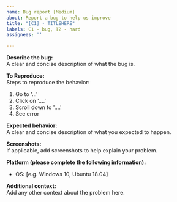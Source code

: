 ```yaml
--- 
name: Bug report [Medium]
about: Report a bug to help us improve
title: "[C1] - TITLEHERE"
labels: C1 - bug, T2 - hard
assignees: ''

---
```


**Describe the bug:**  
A clear and concise description of what the bug is.

**To Reproduce:**  
Steps to reproduce the behavior:
1. Go to '...'
2. Click on '....'
3. Scroll down to '....'
4. See error

**Expected behavior:**  
A clear and concise description of what you expected to happen.

**Screenshots:**  
If applicable, add screenshots to help explain your problem.

**Platform (please complete the following information):**  
 - OS: [e.g. Windows 10, Ubuntu 18.04]

**Additional context:**  
Add any other context about the problem here.
